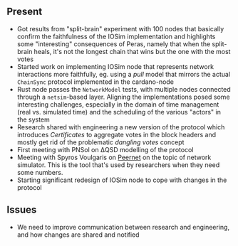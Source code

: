 ## Present

* Got results from "split-brain" experiment with 100 nodes that basically confirm the faithfulness of the IOSim implementation and highlights some "interesting" consequences of Peras, namely that when the split-brain heals, it's not the longest chain that wins but the one with the most votes
* Started work on implementing IOSim node that represents network interactions more faithfully, eg. using a _pull_ model that mirrors the actual `ChainSync` protocol implemented in the cardano-node
* Rust node passes the `NetworkModel` tests, with multiple nodes connected through a `netsim`-based layer. Aligning the implementations posed some interesting challenges, especially in the domain of time management (real vs. simulated time) and the scheduling of the various "actors" in the system
* Research shared with engineering a new version of the protocol which introduces _Certificates_ to aggregate votes in the block headers and mostly get rid of the problematic _dangling votes_ concept
* First meeting with PNSol on ΔQSD modelling of the protocol
* Meeting with Spyros Voulgaris on [Peernet]() on the topic of network simulator. This is the tool that's used by researchers when they need some numbers.
* Starting significant redesign of IOSim node to cope with changes in the protocol

## Issues

* We need to improve communication between research and engineering, and how changes are shared and notified
